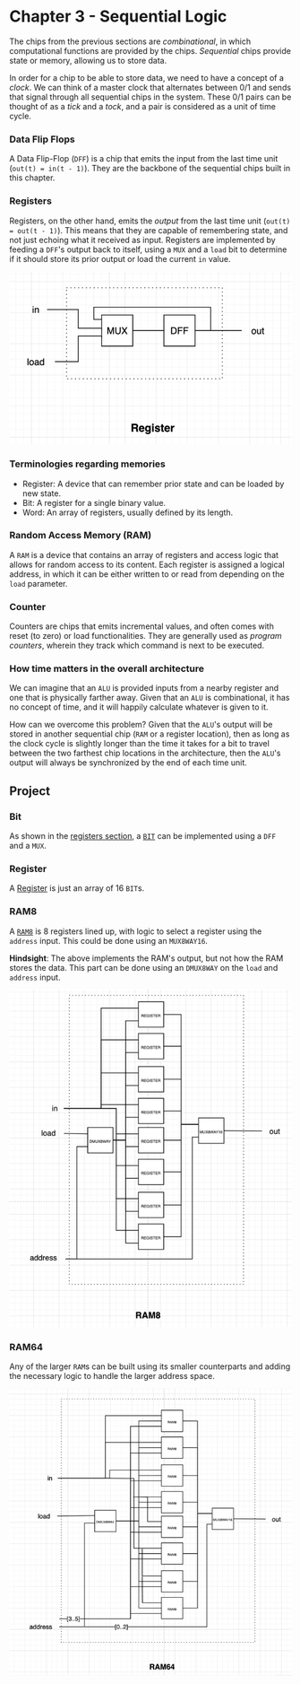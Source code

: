 # Chapter 3 - Sequential Logic

The chips from the previous sections are _combinational_, in which computational functions are provided by the chips. _Sequential_ chips provide state or memory, allowing us to store data.

In order for a chip to be able to store data, we need to have a concept of a _clock_. We can think of a master clock that alternates between 0/1 and sends that signal through all sequential chips in the system. These 0/1 pairs can be thought of as a _tick_ and a _tock_, and a pair is considered as a unit of time cycle.

### Data Flip Flops

A Data Flip-Flop (`DFF`) is a chip that emits the input from the last time unit (`out(t) = in(t - 1)`). They are the backbone of the sequential chips built in this chapter.

### Registers

Registers, on the other hand, emits the _output_ from the last time unit (`out(t) = out(t - 1)`). This means that they are capable of remembering state, and not just echoing what it received as input. Registers are implemented by feeding a `DFF`'s output back to itself, using a `MUX` and a `load` bit to determine if it should store its prior output or load the current `in` value.

![](./img/register.png)

### Terminologies regarding memories

- Register: A device that can remember prior state and can be loaded by new state.
- Bit: A register for a single binary value.
- Word: An array of registers, usually defined by its length.

### Random Access Memory (RAM)

A `RAM` is a device that contains an array of registers and access logic that allows for random access to its content. Each register is assigned a logical address, in which it can be either written to or read from depending on the `load` parameter.

### Counter

Counters are chips that emits incremental values, and often comes with reset (to zero) or load functionalities. They are generally used as _program counters_, wherein they track which command is next to be executed.


### How time matters in the overall architecture

We can imagine that an `ALU` is provided inputs from a nearby register and one that is physically farther away. Given that an `ALU` is combinational, it has no concept of time, and it will happily calculate whatever is given to it. 

How can we overcome this problem? Given that the `ALU`'s output will be stored in another sequential chip (`RAM` or a register location), then as long as the clock cycle is slightly longer than the time it takes for a bit to travel between the two farthest chip locations in the architecture, then the `ALU`'s output will always be synchronized by the end of each time unit.

## Project

### Bit

As shown in the [registers section](#registers), a [`BIT`](./a/Bit.hdl) can be implemented using a `DFF` and a `MUX`.

### Register

A [Register](./a/Register.hdl) is just an array of 16 `BIT`s.

### RAM8

A [`RAM8`](./a/RAM8.hdl) is 8 registers lined up, with logic to select a register using the `address` input. This could
be done using an `MUX8WAY16`.

**Hindsight**: The above implements the RAM's output, but not how the RAM stores the data. This part can be done using
an `DMUX8WAY` on the `load` and `address` input.

![](./img/ram8.png)

### RAM64

Any of the larger `RAM`s can be built using its smaller counterparts and adding the necessary logic to handle the larger address space.

![](./img/ram64.png)

